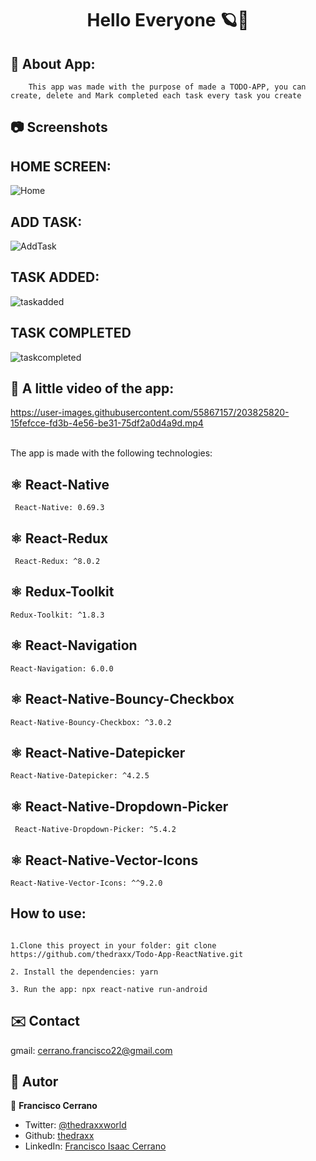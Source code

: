 <h1 align="center"> Hello Everyone 🪐👋</h1>

## 🤖 About App:
        This app was made with the purpose of made a TODO-APP, you can create, delete and Mark completed each task every task you create

## 📷 Screenshots

## HOME SCREEN:

![Home](https://user-images.githubusercontent.com/55867157/203825603-9732c655-6e90-4862-a4bf-2115598de05a.png)

## ADD TASK:
![AddTask](https://user-images.githubusercontent.com/55867157/203825661-3cb45fc7-23a3-4a1e-b722-b89479687a3b.png)

## TASK ADDED:
![taskadded](https://user-images.githubusercontent.com/55867157/203825718-7495a02e-0bed-4ae7-87cf-0ce028b7315e.png)

## TASK COMPLETED
![taskcompleted](https://user-images.githubusercontent.com/55867157/203825766-f57a6232-df06-4dd9-b739-3d4d06bbe4e1.png)

## 🎥 A little video of the app:

https://user-images.githubusercontent.com/55867157/203825820-15fefcce-fd3b-4e56-be31-75df2a0d4a9d.mp4

<br> The app is made with the following technologies:</br>

## ⚛️ React-Native
```
 React-Native: 0.69.3
```

## ⚛️ React-Redux
```
 React-Redux: ^8.0.2
```

## ⚛️ Redux-Toolkit
```
Redux-Toolkit: ^1.8.3
```

## ⚛️ React-Navigation
```
React-Navigation: 6.0.0
```

## ⚛️ React-Native-Bouncy-Checkbox
```
React-Native-Bouncy-Checkbox: ^3.0.2
```
## ⚛️ React-Native-Datepicker
```
React-Native-Datepicker: ^4.2.5
```

## ⚛️ React-Native-Dropdown-Picker
```
 React-Native-Dropdown-Picker: ^5.4.2
```

## ⚛️ React-Native-Vector-Icons
```
React-Native-Vector-Icons: ^^9.2.0
```

## How to use: 
```

1.Clone this proyect in your folder: git clone https://github.com/thedraxx/Todo-App-ReactNative.git

2. Install the dependencies: yarn 

3. Run the app: npx react-native run-android

```
## ✉️ Contact

gmail: cerrano.francisco22@gmail.com

## 🤔 Autor

👤 **Francisco Cerrano**

- Twitter: [@thedraxxworld](https://twitter.com/ThedraxxWorld)
- Github: [thedraxx](https://github.com/thedraxx)
- LinkedIn: [Francisco Isaac Cerrano](https://www.linkedin.com/in/cerranofrancisco/)
